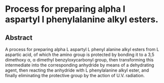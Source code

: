 # Process for preparing alpha l aspartyl l phenylalanine alkyl esters.

## Abstract
A process for preparing alpha L aspartyl L phenyl alanine alkyl esters from L aspartic acid, of which the amino group is protected by bonding it to a 3,5 dimethoxy α, α dimethyl benzyloxycarbonyl group, then transforming this intermediate into the corresponding anhydride by means of a dehydrating agent, then reacting the anhydride with L phenylalanine alkyl ester, and finally eliminating the protective group by the action of U.V. radiation.